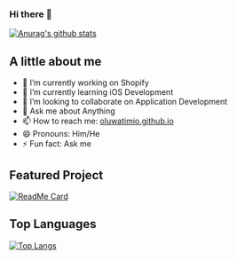 ### Hi there 👋
[![Anurag's github stats](https://github-readme-stats.vercel.app/api?username=oluwatimio&count_private=true&show_icons=true&theme=cobalt)](https://github.com/anuraghazra/github-readme-stats)

## A little about me
- 🔭 I’m currently working on Shopify
- 🌱 I’m currently learning iOS Development
- 👯 I’m looking to collaborate on Application Development
- 💬 Ask me about Anything
- 📫 How to reach me: [oluwatimio.github.io](oluwatimio.github.io)
- 😄 Pronouns: Him/He
- ⚡ Fun fact: Ask me 
## Featured Project
[![ReadMe Card](https://github-readme-stats.vercel.app/api/pin/?username=oluwatimio&repo=ehotel&theme=radical)](https://github.com/anuraghazra/github-readme-stats)

## Top Languages
[![Top Langs](https://github-readme-stats.vercel.app/api/top-langs/?username=oluwatimio&hide=kotlin&theme=dark)](https://github.com/anuraghazra/github-readme-stats)
